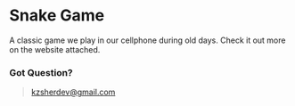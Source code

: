 # Snake Game
A classic game we play in our cellphone during old days. Check it out more on the website attached.

### Got Question?
> kzsherdev@gmail.com
